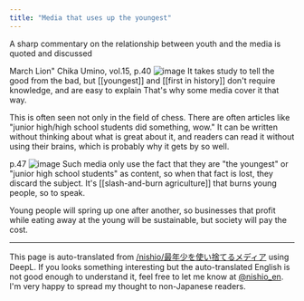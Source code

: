 ```yaml
---
title: "Media that uses up the youngest"
---
```


A sharp commentary on the relationship between youth and the media is quoted and discussed

March Lion" Chika Umino, vol.15, p.40
![image](https://gyazo.com/d224d4a8f0f77a057939f05abab596ad/thumb/1000)
It takes study to tell the good from the bad, but [[youngest]] and [[first in history]] don't require knowledge, and are easy to explain
That's why some media cover it that way.

This is often seen not only in the field of chess.
There are often articles like "junior high/high school students did something, wow."
It can be written without thinking about what is great about it, and readers can read it without using their brains, which is probably why it gets by so well.

p.47
![image](https://gyazo.com/779cbbbaa13b3bf5f0a856886ad2f898/thumb/1000)
Such media only use the fact that they are "the youngest" or "junior high school students" as content, so when that fact is lost, they discard the subject.
It's [[slash-and-burn agriculture]] that burns young people, so to speak.

Young people will spring up one after another, so businesses that profit while eating away at the young will be sustainable, but society will pay the cost.

---
This page is auto-translated from [/nishio/最年少を使い捨てるメディア](https://scrapbox.io/nishio/最年少を使い捨てるメディア) using DeepL. If you looks something interesting but the auto-translated English is not good enough to understand it, feel free to let me know at [@nishio_en](https://twitter.com/nishio_en). I'm very happy to spread my thought to non-Japanese readers.
